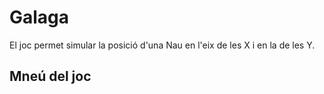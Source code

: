 # Galaga

El joc permet simular la posició d'una Nau en l'eix de les X i en la de les Y.

## Mneú del joc
